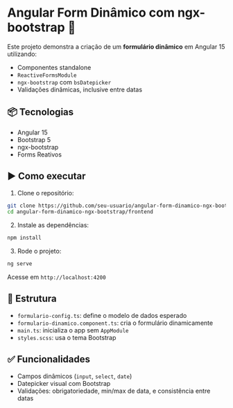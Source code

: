 # Angular Form Dinâmico com ngx-bootstrap 🎯

Este projeto demonstra a criação de um **formulário dinâmico** em Angular 15 utilizando:
- Componentes standalone
- `ReactiveFormsModule`
- `ngx-bootstrap` com `bsDatepicker`
- Validações dinâmicas, inclusive entre datas

## 📦 Tecnologias
- Angular 15
- Bootstrap 5
- ngx-bootstrap
- Forms Reativos

## ▶️ Como executar

1. Clone o repositório:
```bash
git clone https://github.com/seu-usuario/angular-form-dinamico-ngx-bootstrap.git
cd angular-form-dinamico-ngx-bootstrap/frontend
```

2. Instale as dependências:
```bash
npm install
```

3. Rode o projeto:
```bash
ng serve
```

Acesse em `http://localhost:4200`

## 📁 Estrutura
- `formulario-config.ts`: define o modelo de dados esperado
- `formulario-dinamico.component.ts`: cria o formulário dinamicamente
- `main.ts`: inicializa o app sem `AppModule`
- `styles.scss`: usa o tema Bootstrap

## ✅ Funcionalidades
- Campos dinâmicos (`input`, `select`, `date`)
- Datepicker visual com Bootstrap
- Validações: obrigatoriedade, min/max de data, e consistência entre datas
